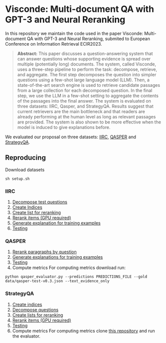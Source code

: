 
# Visconde: Multi-document QA with GPT-3 and Neural Reranking

In this repository we maintain the code used in the paper Visconde: Multi-document QA with GPT-3 and Neural Reranking, submited to European Conference on Information Retrieval ECIR2023.

> **Abstract:** This paper discusses a question-answering system that can answer questions whose supporting evidence is spread over multiple (potentially long) documents. The system, called Visconde, uses a three-step pipeline to perform the task: decompose, retrieve, and aggregate. The first step decomposes the question into simpler questions using a few-shot large language model (LLM). Then, a state-of-the-art search engine is used to retrieve candidate passages from a large collection for each decomposed question. In the final step, we use the LLM in a few-shot setting to aggregate the contents of the passages into the final answer. The system is evaluated on three datasets: IIRC, Qasper, and StrategyQA. Results suggest that current retrievers are the main bottleneck and that readers are already performing at the human level as long as relevant passages are provided. The system is also shown to be more effective when the model is induced to give explanations before.

We evaluated our proposal on three datasets: [IIRC](https://allenai.org/data/iirc), [QASPER](https://allenai.org/data/qasper) and [StrategyQA](https://allenai.org/data/strategyqa).

## Reproducing
Download datasets

    sh setup.sh

### IIRC

 1. [Decompose test questions](https://anonymous.4open.science/r/visconde-4592/iirc_generate_explanations.ipynb)
 2. [Create Indices](https://anonymous.4open.science/r/visconde-4592/iirc_create_indices.ipynb)
 3. [Create list for reranking](https://anonymous.4open.science/r/visconde-4592/iirc_prepare_to_rerank.ipynb)
 4. [Rerank items (GPU required)](https://anonymous.4open.science/r/visconde-4592/iirc_rerank.ipynb)
 5. [Generate explanation for training examples](https://anonymous.4open.science/r/visconde-4592/iirc_generate_explanations.ipynb)
 6. [Testing](https://anonymous.4open.science/r/visconde-4592/iirc_generate_and_evaluate.ipynb)

### QASPER

 1. [Rerank paragraphs by question](https://anonymous.4open.science/r/visconde-4592/qasper_rerank.ipynb)
 2. [Generate explanations for training examples](https://anonymous.4open.science/r/visconde-4592/qasper_generate_explanations.ipynb)
 3. [Testing](https://anonymous.4open.science/r/visconde-4592/qasper_generate.ipynb)
 4. Compute metrics
	For computing metrics download run:
	
  ```python qasper_evaluator.py --predictions PREDICTIONS_FILE --gold data/qasper-test-v0.3.json --text_evidence_only```

### StrategyQA

 1. [Create indices](https://anonymous.4open.science/r/visconde-4592/strategyqa_create_indices.py)
 2. [Decompose questions](https://anonymous.4open.science/r/visconde-4592/strategyqa_decompose_query.ipynb)
 3. [Create lists for reranking](https://anonymous.4open.science/r/visconde-4592/strategyqa_create_rerankable.py)
 4. [Rerank items (GPU required)](https://anonymous.4open.science/r/visconde-4592/strategyqa_rerank.ipynb)
 5. [Testing](https://anonymous.4open.science/r/visconde-4592/strategyqa_generate.ipynb)
 6. Compute metrics
	 For computing metrics clone [this repository](https://github.com/allenai/strategyqa-evaluator.git) and run the evaluator.

